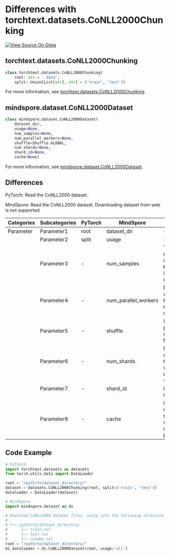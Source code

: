 # Differences with torchtext.datasets.CoNLL2000Chunking

[![View Source On Gitee](https://mindspore-website.obs.cn-north-4.myhuaweicloud.com/website-images/r2.3.1/resource/_static/logo_source_en.svg)](https://gitee.com/mindspore/docs/blob/r2.3.1/docs/mindspore/source_en/note/api_mapping/pytorch_diff/CoNLL2000Chunking.md)

## torchtext.datasets.CoNLL2000Chunking

```python
class torchtext.datasets.CoNLL2000Chunking(
    root: str = '.data',
    split: Union[List[str], str] = ('train', 'test'))
```

For more information, see [torchtext.datasets.CoNLL2000Chunking](https://pytorch.org/text/0.9.0/datasets.html#conll2000chunking).

## mindspore.dataset.CoNLL2000Dataset

```python
class mindspore.dataset.CoNLL2000Dataset(
    dataset_dir,
    usage=None,
    num_samples=None,
    num_parallel_workers=None,
    shuffle=Shuffle.GLOBAL,
    num_shards=None,
    shard_id=None,
    cache=None)
```

For more information, see [mindspore.dataset.CoNLL2000Dataset](https://mindspore.cn/docs/en/r2.3.1/api_python/dataset/mindspore.dataset.CoNLL2000Dataset.html#mindspore.dataset.CoNLL2000Dataset).

## Differences

PyTorch: Read the CoNLL2000 dataset.

MindSpore: Read the CoNLL2000 dataset. Downloading dataset from web is not supported.

| Categories | Subcategories |PyTorch | MindSpore | Difference |
| --- | ---   | ---   | ---        |---  |
|Parameter | Parameter1 | root    | dataset_dir    | - |
|     | Parameter2 | split      | usage    |- |
|     | Parameter3 | -    | num_samples | The number of images to be included in the dataset |
|     | Parameter4 | -    | num_parallel_workers | Number of worker threads to read the data |
|     | Parameter5 | -    | shuffle  | Whether to perform shuffle on the dataset |
|     | Parameter6 | -    | num_shards | Number of shards that the dataset will be divided into |
|     | Parameter7 | -    | shard_id | The shard ID within num_shards |
|     | Parameter8 | -    | cache | Use tensor caching service to speed up dataset processing |

## Code Example

```python
# PyTorch
import torchtext.datasets as datasets
from torch.utils.data import DataLoader

root = "/path/to/dataset_directory/"
dataset = datasets.CoNLL2000Chunking(root, split=('train', 'test'))
dataloader = DataLoader(dataset)

# MindSpore
import mindspore.dataset as ds

# Download CoNLL2000 dataset files, unzip into the following structure
# .
# └── /path/to/dataset_directory/
#      ├── train.txt
#      ├── test.txt
#      ├── readme.txt
root = "/path/to/dataset_directory/"
ms_dataloader = ds.CoNLL2000Dataset(root, usage='all')
```
